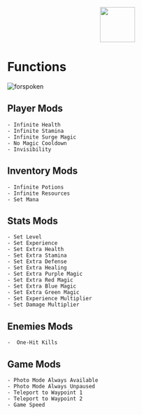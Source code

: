 <div align="center">

  <a href="https://telegra.ph/Cheatlauncher-Github-03-18"><img src="https://github.com/user-attachments/assets/ee66c46a-35c4-4e4b-a200-d6211e720ba6" height="80"></a></div>


  # Functions
  ![forspoken](https://github.com/user-attachments/assets/b4c2e87a-7b3e-496b-9abf-2194990bc53b)

## Player Mods

    - Infinite Health
    - Infinite Stamina
    - Infinite Surge Magic
    - No Magic Cooldown
    - Invisibility

## Inventory Mods

    - Infinite Potions
    - Infinite Resources
    - Set Mana

## Stats Mods

    - Set Level
    - Set Experience
    - Set Extra Health
    - Set Extra Stamina
    - Set Extra Defense
    - Set Extra Healing
    - Set Extra Purple Magic
    - Set Extra Red Magic
    - Set Extra Blue Magic
    - Set Extra Green Magic
    - Set Experience Multiplier
    - Set Damage Multiplier

## Enemies Mods

    -  One-Hit Kills

## Game Mods

    - Photo Mode Always Available
    - Photo Mode Always Unpaused
    - Teleport to Waypoint 1
    - Teleport to Waypoint 2
    - Game Speed



